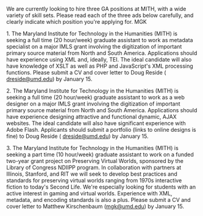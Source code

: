 We are currently looking to hire three GA positions at MITH, with a wide variety of skill sets. Please read each of the three ads below carefully, and clearly indicate which position you're applying for. MGK

1\. The Maryland Institute for Technology in the Humanities (MITH) is seeking a full time (20 hour/week) graduate assistant to work as metadata specialist on a major IMLS grant involving the digitization of important primary source material from North and South America. Applications should have experience using XML and, ideally, TEI. The ideal candidate will also have knowledge of XSLT as well as PHP and JavaScript's XML processing functions. Please submit a CV and cover letter to Doug Reside ( dreside@umd.edu) by January 15.

2\. The Maryland Institute for Technology in the Humanities (MITH) is seeking a full time (20 hour/week) graduate assistant to work as a web designer on a major IMLS grant involving the digitization of important primary source material from North and South America. Applications should have experience designing attractive and functional dynamic, AJAX websites. The ideal candidate will also have significant experience with Adobe Flash. Applicants should submit a portfolio (links to online designs is fine) to Doug Reside ( dreside@umd.edu) by January 15.

3\. The Maryland Institute for Technology in the Humanities (MITH) is seeking a part time (10 hour/week) graduate assistant to work on a funded two-year grant project on Preserving Virtual Worlds, sponsored by the Library of Congress NDIIPP program. In collaboration with partners at Illinois, Stanford, and RIT we will seek to develop best practices and standards for preserving virtual worlds ranging from 1970s interactive fiction to today's Second Life. We're especially looking for students with an active interest in gaming and virtual worlds. Experience with XML, metadata, and encoding standards is also a plus. Please submit a CV and cover letter to Matthew Kirschenbaum (mgk@umd.edu) by January 15.